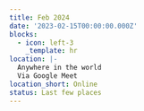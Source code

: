 ```yaml
---
title: Feb 2024
date: '2023-02-15T00:00:00.000Z'
blocks:
  - icon: left-3
    _template: hr
location: |-
  Anywhere in the world
  Via Google Meet
location_short: Online
status: Last few places
---
```




